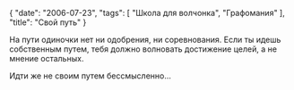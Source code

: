{
   "date": "2006-07-23",
   "tags": [
      "Школа для волчонка",
      "Графомания"
   ],
   "title": "Свой путь"
}

На пути одиночки нет ни одобрения, ни соревнования. Если ты идешь собственным путем, тебя должно волновать достижение целей, а не мнение остальных.

Идти же не своим путем бессмысленно...

